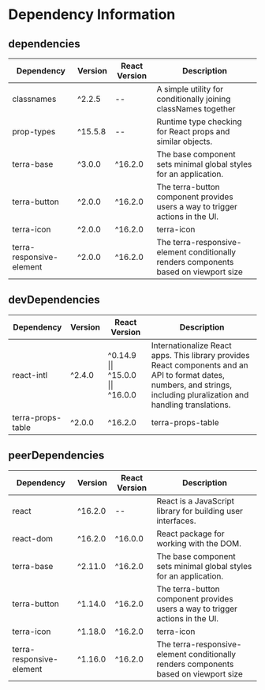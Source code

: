 # Dependency Information

## dependencies
| Dependency | Version | React Version | Description |
|-|-|-|-|
| classnames | ^2.2.5 | -- | A simple utility for conditionally joining classNames together |
| prop-types | ^15.5.8 | -- | Runtime type checking for React props and similar objects. |
| terra-base | ^3.0.0 | ^16.2.0 | The base component sets minimal global styles for an application. |
| terra-button | ^2.0.0 | ^16.2.0 | The terra-button component provides users a way to trigger actions in the UI. |
| terra-icon | ^2.0.0 | ^16.2.0 | terra-icon |
| terra-responsive-element | ^2.0.0 | ^16.2.0 | The terra-responsive-element conditionally renders components based on viewport size |

## devDependencies
| Dependency | Version | React Version | Description |
|-|-|-|-|
| react-intl | ^2.4.0 | ^0.14.9 \|\| ^15.0.0 \|\| ^16.0.0 | Internationalize React apps. This library provides React components and an API to format dates, numbers, and strings, including pluralization and handling translations. |
| terra-props-table | ^2.0.0 | ^16.2.0 | terra-props-table |

## peerDependencies
| Dependency | Version | React Version | Description |
|-|-|-|-|
| react | ^16.2.0 | -- | React is a JavaScript library for building user interfaces. |
| react-dom | ^16.2.0 | ^16.0.0 | React package for working with the DOM. |
| terra-base | ^2.11.0 | ^16.2.0 | The base component sets minimal global styles for an application. |
| terra-button | ^1.14.0 | ^16.2.0 | The terra-button component provides users a way to trigger actions in the UI. |
| terra-icon | ^1.18.0 | ^16.2.0 | terra-icon |
| terra-responsive-element | ^1.16.0 | ^16.2.0 | The terra-responsive-element conditionally renders components based on viewport size |
